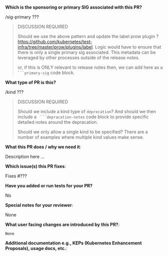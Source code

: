 <!--  
Thanks for submitting a pull request!

If this is your first time submitting a PR, please familiarise yourself with:

  Contributor Guidelines 
  https://git.k8s.io/community/contributors/guide#your-first-contribution

  Developer Guide 
  https://git.k8s.io/community/contributors/devel/development.md#development-guide

The following are additional useful links for PRs:

  Best Practices for Faster Reviews 
  https://git.k8s.io/community/contributors/guide/pull-requests.md#best-practices-for-faster-reviews

  Marking Unfinished PRs for Review or as a Work in Progress (WIP)
  https://git.k8s.io/community/contributors/guide/pull-requests.md#marking-unfinished-pull-requests
-->

**Which is the sponsoring or primary SIG associated with this PR?**
<!--
Label the sponsoring or primary SIG associated with this PR.

For reference on available SIGs, you can find more details at:
https://github.com/kubernetes/test-infra/blob/master/label_sync/labels.md#labels-that-apply-to-all-repos-for-both-issues-and-prs

Add only ONE sig here via a /sig-primary <name> entry.
-->
/sig-primary ???

> DISCUSSION REQUIRED
>
> Should we use the above pattern and update the label prow plugin ? https://github.com/kubernetes/test-infra/tree/master/prow/plugins/label. Logic would have to ensure that there is only a single primary sig associated. This metadata can be leveraged by other processes outside of the release notes.
> 
> or, if this is ONLY relevant to release notes then, we can add here as a `` ```primary-sig`` code block.

**What type of PR is this?**
<!-- 
Label this pull request according to what type of issue you are addressing, especially if this is a release targeted pull request. 

For reference on required PR labels, you can find more details at:
https://git.k8s.io/community/contributors/devel/sig-release/release.md#issuepr-kind-label

Add only ONE of the following /kind <type> entries.

/kind api-change
/kind bug
/kind cleanup
/kind design
/kind documentation
/kind failing-test
/kind feature
/kind flake
-->
/kind ???

> DISCUSSION REQUIRED
>
> Should we include a kind type of `deprecation`? And should we then include a `` ```depracation-notes`` code block to provide specific detailed notes around the depracation.
> 
> Should we only allow a single kind to be specified? There are a number of examples where multiple kind values make sense.

**What this PR does / why we need it**:
<!--
Provide a description on what this PR does and/or why it is required.
-->
Description here ...

**Which issue(s) this PR fixes**:
<!--
Add references to issues that are fixed by this PR by using one or more of the following templates:

Fixes #<issue number>
Fixes <issue url>

NOTE: The linked issue will automatically be closed when the PR is merged.

If the PR is about failing-tests or flakes, please post the related issues/tests in a comment and do not use the Fixes templates above.
-->
Fixes #???

**Have you added or run tests for your PR?**
<!--
Indicate whether you have added or run the appropriate tests for your PR by using ONE of the following responses:

N/A
Yes
No

More details can be found in the Testing Guide:
https://git.k8s.io/community/contributors/devel/sig-testing/testing.md
-->
No

**Special notes for your reviewer**:
<!--
Provide any additional notes that may be helpful to the PR reviewers.
-->
None

**What user facing changes are introduced by this PR?**:
<!--
Indicate whether there are any user facing changes that should be added to the Release Notes. 

If there are no user facing changes, leave the "None" text in the release-note block below. If your PR does introduce user facing changes, then a release note is required. Add your extended release note in the release-note block below.

If the PR requires additional action from users switching to the new release, start the release-notes block with the text "Action required".

Familiarise yourself with the instructions for writing a release note: 
https://git.k8s.io/community/contributors/guide/release-notes.md
-->
```release-note
None
```

**Additional documentation e.g., KEPs (Kubernetes Enhancement Proposals), usage docs, etc.**:
<!--
Provide links to any additional relevant documentation in the docs block below ONLY if you have added a release note, otherwise leave it blank.

The Kubernetes Release Notes website (https://relnotes.k8s.io) provides additional documentation to the end users about the changes in this PR.

If you decide to add links which point to resources within git repositories, please ensure that the appropriate revision is included in the link and not generic ones like `master`. The same applies to external documentation, which may be not available any more because it got updated to a more recent version.

Use one or more of the following templates in the docs block for linking to documentation:
- [KEP]: <url>
- [Usage]: <url>
- [Other doc]: <url>
-->
```docs

```
